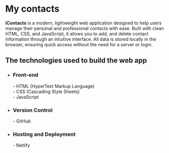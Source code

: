 # My contacts
  **iContacts** is a modern, lightweight web application designed to help users manage their personal and professional contacts with ease. Built with clean HTML, CSS, and JavaScript, it allows you to add, and delete contact information through an intuitive interface. All data is stored locally in the browser, ensuring quick access without the need for a server or login.

## The technologies used to build the web app
- <h3>Front-end</h3>
  - HTML (HyperText Markup Language)
  <br>
  - CSS (Cascading Style Sheets)
  <br>
  - JavaScript
- <h3>Version Control</h3>
  - GitHub
- <h3>Hosting and Deployment</h3>
  - Netlify
